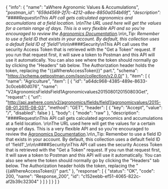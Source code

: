 {
  "info": {
    "name": "aWhere Agronomic Values & Accumulations",
    "_postman_id": "659d4569-2f7c-4212-a8ee-8850a054b69f",
    "description": "####Request\nThis API call gets calculated agronomics and accumulations at a field location. \n\nThe URL used here will get the values for a certain range of days. This is a very flexible API and so you're encouraged to review the [Agronomics Documentation](http://developer.awhere.com/api/reference/agronomics/values).\n\n_Tip: Remember to use a field ID that exists in your account. By default, this collection uses a default field ID of 'field1'_\n\n\n####Security\nThis API call uses the security Access Token that is retrieved with the \"Get a Token\" request. If you run that request first, it will save a token to Postman and this API will use it automatically. You can also see where the token should normally go by clicking the \"Headers\" tab below. The Authorization header holds the token, replacing the \"{{aWhereAccessToken}}\" part.",
    "schema": "https://schema.getpostman.com/json/collection/v2.0.0/"
  },
  "item": [
    {
      "name": "Agriculture",
      "item": [
        {
          "id": "a64dc968-4385-489e-8633-3c0ceb80d076",
          "name": "V2AgronomicsFieldsField1Agronomicvalues2015080120150803Get",
          "request": {
            "url": "http://api.awhere.com/v2/agronomics/fields/field1/agronomicvalues/2015-08-01,2015-08-03",
            "method": "GET",
            "header": [
              {
                "key": "Accept",
                "value": "*/*",
                "disabled": false
              }
            ],
            "body": {
              "mode": "raw"
            },
            "description": "####Request\nThis API call gets calculated agronomics and accumulations at a field location. \n\nThe URL used here will get the values for a certain range of days. This is a very flexible API and so you're encouraged to review the [Agronomics Documentation](http://developer.awhere.com/api/reference/agronomics/values).\n\n_Tip: Remember to use a field ID that exists in your account. By default, this collection uses a default field ID of 'field1'_\n\n\n####Security\nThis API call uses the security Access Token that is retrieved with the \"Get a Token\" request. If you run that request first, it will save a token to Postman and this API will use it automatically. You can also see where the token should normally go by clicking the \"Headers\" tab below. The Authorization header holds the token, replacing the \"{{aWhereAccessToken}}\" part."
          },
          "response": [
            {
              "status": "OK",
              "code": 200,
              "name": "Response_200",
              "id": "c152eebb-ef51-4065-822c-af2b39c32304"
            }
          ]
        }
      ]
    }
  ]
}